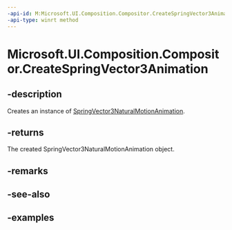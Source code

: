 ```yaml
---
-api-id: M:Microsoft.UI.Composition.Compositor.CreateSpringVector3Animation
-api-type: winrt method
---
```


<!-- Method syntax.
public SpringVector3NaturalMotionAnimation Compositor.CreateSpringVector3Animation()
-->

# Microsoft.UI.Composition.Compositor.CreateSpringVector3Animation

## -description

Creates an instance of [SpringVector3NaturalMotionAnimation](springvector3naturalmotionanimation.md).

## -returns

The created SpringVector3NaturalMotionAnimation object.

## -remarks

## -see-also

## -examples


